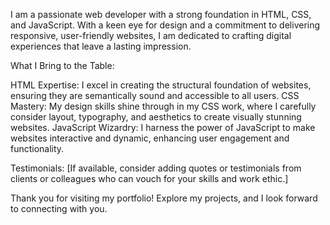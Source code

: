 I am a passionate web developer with a strong foundation in HTML, CSS, and JavaScript. With a keen eye for design and a commitment to delivering responsive, user-friendly websites, I am dedicated to crafting digital experiences that leave a lasting impression.

What I Bring to the Table:

HTML Expertise: I excel in creating the structural foundation of websites, ensuring they are semantically sound and accessible to all users.
CSS Mastery: My design skills shine through in my CSS work, where I carefully consider layout, typography, and aesthetics to create visually stunning websites.
JavaScript Wizardry: I harness the power of JavaScript to make websites interactive and dynamic, enhancing user engagement and functionality.


Testimonials:
[If available, consider adding quotes or testimonials from clients or colleagues who can vouch for your skills and work ethic.]

Thank you for visiting my portfolio! Explore my projects, and I look forward to connecting with you.
